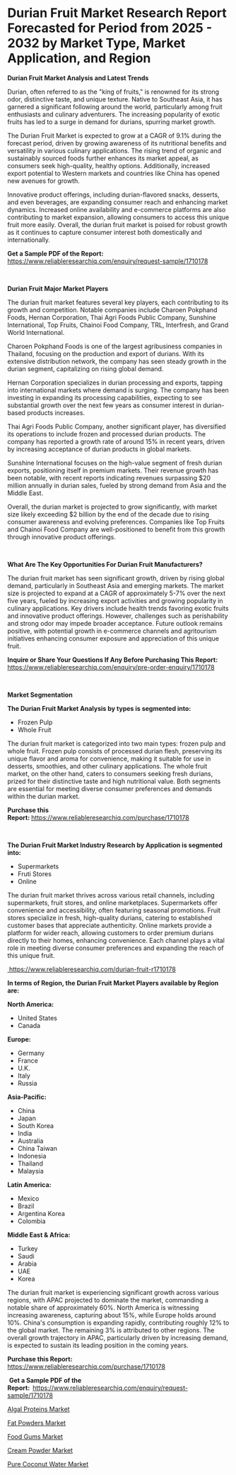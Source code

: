 <p><h1>Durian Fruit Market Research Report Forecasted for Period from 2025 -  2032 by Market Type, Market Application, and Region</h1></p><p><strong>Durian Fruit Market Analysis and Latest Trends</strong></p>
<p><p>Durian, often referred to as the "king of fruits," is renowned for its strong odor, distinctive taste, and unique texture. Native to Southeast Asia, it has garnered a significant following around the world, particularly among fruit enthusiasts and culinary adventurers. The increasing popularity of exotic fruits has led to a surge in demand for durians, spurring market growth. </p><p>The Durian Fruit Market is expected to grow at a CAGR of 9.1% during the forecast period, driven by growing awareness of its nutritional benefits and versatility in various culinary applications. The rising trend of organic and sustainably sourced foods further enhances its market appeal, as consumers seek high-quality, healthy options. Additionally, increased export potential to Western markets and countries like China has opened new avenues for growth. </p><p>Innovative product offerings, including durian-flavored snacks, desserts, and even beverages, are expanding consumer reach and enhancing market dynamics. Increased online availability and e-commerce platforms are also contributing to market expansion, allowing consumers to access this unique fruit more easily. Overall, the durian fruit market is poised for robust growth as it continues to capture consumer interest both domestically and internationally.</p></p>
<p><strong>Get a Sample PDF of the Report:&nbsp;</strong> <a href="https://www.reliableresearchiq.com/enquiry/request-sample/1710178?utm_campaign=114&utm_medium=2&utm_source=Github&utm_content=ia&utm_term=07042025&utm_id=durian-fruit">https://www.reliableresearchiq.com/enquiry/request-sample/1710178</a></p>
<p>&nbsp;</p>
<p><strong>Durian Fruit Major Market Players</strong></p>
<p><p>The durian fruit market features several key players, each contributing to its growth and competition. Notable companies include Charoen Pokphand Foods, Hernan Corporation, Thai Agri Foods Public Company, Sunshine International, Top Fruits, Chainoi Food Company, TRL, Interfresh, and Grand World International.</p><p>Charoen Pokphand Foods is one of the largest agribusiness companies in Thailand, focusing on the production and export of durians. With its extensive distribution network, the company has seen steady growth in the durian segment, capitalizing on rising global demand.</p><p>Hernan Corporation specializes in durian processing and exports, tapping into international markets where demand is surging. The company has been investing in expanding its processing capabilities, expecting to see substantial growth over the next few years as consumer interest in durian-based products increases.</p><p>Thai Agri Foods Public Company, another significant player, has diversified its operations to include frozen and processed durian products. The company has reported a growth rate of around 15% in recent years, driven by increasing acceptance of durian products in global markets.</p><p>Sunshine International focuses on the high-value segment of fresh durian exports, positioning itself in premium markets. Their revenue growth has been notable, with recent reports indicating revenues surpassing $20 million annually in durian sales, fueled by strong demand from Asia and the Middle East.</p><p>Overall, the durian market is projected to grow significantly, with market size likely exceeding $2 billion by the end of the decade due to rising consumer awareness and evolving preferences. Companies like Top Fruits and Chainoi Food Company are well-positioned to benefit from this growth through innovative product offerings.</p></p>
<p>&nbsp;</p>
<p><strong>What Are The Key Opportunities For Durian Fruit Manufacturers?</strong></p>
<p><p>The durian fruit market has seen significant growth, driven by rising global demand, particularly in Southeast Asia and emerging markets. The market size is projected to expand at a CAGR of approximately 5-7% over the next five years, fueled by increasing export activities and growing popularity in culinary applications. Key drivers include health trends favoring exotic fruits and innovative product offerings. However, challenges such as perishability and strong odor may impede broader acceptance. Future outlook remains positive, with potential growth in e-commerce channels and agritourism initiatives enhancing consumer exposure and appreciation of this unique fruit.</p></p>
<p><strong>Inquire or Share Your Questions If Any Before Purchasing This Report:</strong> <a href="https://www.reliableresearchiq.com/enquiry/pre-order-enquiry/1710178?utm_campaign=114&utm_medium=2&utm_source=Github&utm_content=ia&utm_term=07042025&utm_id=durian-fruit">https://www.reliableresearchiq.com/enquiry/pre-order-enquiry/1710178</a></p>
<p>&nbsp;</p>
<p><strong>Market Segmentation</strong></p>
<p><strong>The Durian Fruit Market Analysis by types is segmented into:</strong></p>
<p><ul><li>Frozen Pulp</li><li>Whole Fruit</li></ul></p>
<p><p>The durian fruit market is categorized into two main types: frozen pulp and whole fruit. Frozen pulp consists of processed durian flesh, preserving its unique flavor and aroma for convenience, making it suitable for use in desserts, smoothies, and other culinary applications. The whole fruit market, on the other hand, caters to consumers seeking fresh durians, prized for their distinctive taste and high nutritional value. Both segments are essential for meeting diverse consumer preferences and demands within the durian market.</p></p>
<p><strong>Purchase this Report:&nbsp;</strong><a href="https://www.reliableresearchiq.com/purchase/1710178?utm_campaign=114&utm_medium=2&utm_source=Github&utm_content=ia&utm_term=07042025&utm_id=durian-fruit">https://www.reliableresearchiq.com/purchase/1710178</a></p>
<p>&nbsp;</p>
<p><strong>The Durian Fruit Market Industry Research by Application is segmented into:</strong></p>
<p><ul><li>Supermarkets</li><li>Fruti Stores</li><li>Online</li></ul></p>
<p><p>The durian fruit market thrives across various retail channels, including supermarkets, fruit stores, and online marketplaces. Supermarkets offer convenience and accessibility, often featuring seasonal promotions. Fruit stores specialize in fresh, high-quality durians, catering to established customer bases that appreciate authenticity. Online markets provide a platform for wider reach, allowing customers to order premium durians directly to their homes, enhancing convenience. Each channel plays a vital role in meeting diverse consumer preferences and expanding the reach of this unique fruit.</p></p>
<p><a href="https://www.reliableresearchiq.com/durian-fruit-r1710178?utm_campaign=114&utm_medium=2&utm_source=Github&utm_content=ia&utm_term=07042025&utm_id=durian-fruit">&nbsp;https://www.reliableresearchiq.com/durian-fruit-r1710178</a></p>
<p><strong>In terms of Region, the Durian Fruit Market Players available by Region are:</strong></p>
<p>
    <p> <strong> North America: </strong>
        <ul>
            <li>United States</li>
            <li>Canada</li>
        </ul>
        </p> 
    <p> <strong> Europe: </strong>
        <ul>
            <li>Germany</li>
            <li>France</li>
            <li>U.K.</li>
            <li>Italy</li>
            <li>Russia</li>
        </ul>
        </p> 
    <p> <strong> Asia-Pacific: </strong>
        <ul>
            <li>China</li>
            <li>Japan</li>
            <li>South Korea</li>
            <li>India</li>
            <li>Australia</li>
            <li>China Taiwan</li>
            <li>Indonesia</li>
            <li>Thailand</li>
            <li>Malaysia</li>
        </ul>
        </p> 
    <p> <strong> Latin America: </strong>
        <ul>
            <li>Mexico</li>
            <li>Brazil</li>
            <li>Argentina Korea</li>
            <li>Colombia</li>
        </ul>
        </p> 
    <p> <strong> Middle East & Africa: </strong>
        <ul>
            <li>Turkey</li>
            <li>Saudi</li>
            <li>Arabia</li>
            <li>UAE</li>
            <li>Korea</li>
        </ul>
    </p>
    </p>
<p><p>The durian fruit market is experiencing significant growth across various regions, with APAC projected to dominate the market, commanding a notable share of approximately 60%. North America is witnessing increasing awareness, capturing about 15%, while Europe holds around 10%. China's consumption is expanding rapidly, contributing roughly 12% to the global market. The remaining 3% is attributed to other regions. The overall growth trajectory in APAC, particularly driven by increasing demand, is expected to sustain its leading position in the coming years.</p></p>
<p><strong>Purchase this Report: </strong><a href="https://www.reliableresearchiq.com/purchase/1710178?utm_campaign=114&utm_medium=2&utm_source=Github&utm_content=ia&utm_term=07042025&utm_id=durian-fruit">https://www.reliableresearchiq.com/purchase/1710178</a></p>
<p>&nbsp;<strong>Get a Sample PDF of the Report:&nbsp;&nbsp;</strong><a href="https://www.reliableresearchiq.com/enquiry/request-sample/1710178?utm_campaign=114&utm_medium=2&utm_source=Github&utm_content=ia&utm_term=07042025&utm_id=durian-fruit">https://www.reliableresearchiq.com/enquiry/request-sample/1710178</a></p>
<p><strong></strong></p>
<p><p><a href="https://github.com/toghojbeinta/Market-Research-Report-List-1/blob/main/algal-proteins-market.md?utm_campaign=114&utm_medium=2&utm_source=Github&utm_content=ia&utm_term=07042025&utm_id=durian-fruit">Algal Proteins Market</a></p><p><a href="https://github.com/alefermeivys/Market-Research-Report-List-1/blob/main/fat-powders-market.md?utm_campaign=114&utm_medium=2&utm_source=Github&utm_content=ia&utm_term=07042025&utm_id=durian-fruit">Fat Powders Market</a></p><p><a href="https://github.com/jaspartatin/Market-Research-Report-List-1/blob/main/food-gums-market.md?utm_campaign=114&utm_medium=2&utm_source=Github&utm_content=ia&utm_term=07042025&utm_id=durian-fruit">Food Gums Market</a></p><p><a href="https://github.com/kluviabolofo/Market-Research-Report-List-1/blob/main/cream-powder-market.md?utm_campaign=114&utm_medium=2&utm_source=Github&utm_content=ia&utm_term=07042025&utm_id=durian-fruit">Cream Powder Market</a></p><p><a href="https://github.com/spehnluenaru/Market-Research-Report-List-1/blob/main/pure-coconut-water-market.md?utm_campaign=114&utm_medium=2&utm_source=Github&utm_content=ia&utm_term=07042025&utm_id=durian-fruit">Pure Coconut Water Market</a></p></p>